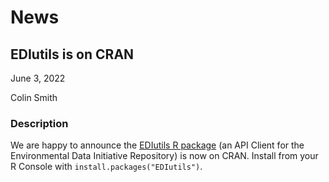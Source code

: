 # News

## EDIutils is on CRAN

June 3, 2022

Colin Smith

### Description

We are happy to announce the [EDIutils R package](https://docs.ropensci.org/EDIutils/) (an API Client for the Environmental Data Initiative Repository) is now on CRAN. Install from your R Console with `install.packages("EDIutils")`. 

<!-- News -->
